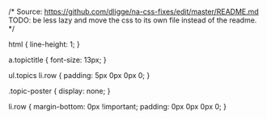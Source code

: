 /*
Source:
https://github.com/dligge/na-css-fixes/edit/master/README.md
TODO: be less lazy and move the css to its own file instead of the readme.
*/

html {
line-height: 1;
}

a.topictitle {
font-size: 13px;
}

ul.topics li.row {
padding: 5px 0px 0px 0;
}

.topic-poster {
display: none;
}

li.row {
margin-bottom: 0px !important;
padding: 0px 0px 0px 0;
}
